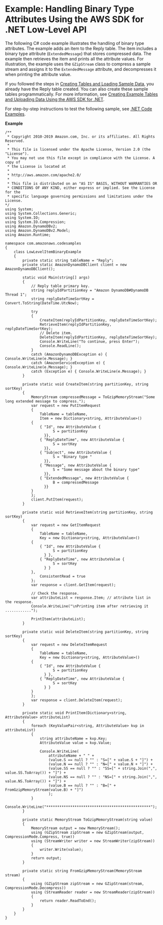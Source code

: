 # Example: Handling Binary Type Attributes Using the AWS SDK for \.NET Low\-Level API<a name="LowLevelDotNetBinaryTypeExample"></a>

The following C\# code example illustrates the handling of binary type attributes\. The example adds an item to the Reply table\. The item includes a binary type attribute \(`ExtendedMessage`\) that stores compressed data\. The example then retrieves the item and prints all the attribute values\. For illustration, the example uses the `GZipStream` class to compress a sample stream and assigns it to the `ExtendedMessage` attribute, and decompresses it when printing the attribute value\. 

If you followed the steps in [Creating Tables and Loading Sample Data](SampleData.md), you already have the Reply table created\. You can also create these sample tables programmatically\. For more information, see [Creating Example Tables and Uploading Data Using the AWS SDK for \.NET](AppendixSampleDataCodeDotNET.md)\.

For step\-by\-step instructions to test the following sample, see [\.NET Code Examples](CodeSamples.DotNet.md)\. 

**Example**  

```
/**
 * Copyright 2010-2019 Amazon.com, Inc. or its affiliates. All Rights Reserved.
 *
 * This file is licensed under the Apache License, Version 2.0 (the "License").
 * You may not use this file except in compliance with the License. A copy of
 * the License is located at
 *
 * http://aws.amazon.com/apache2.0/
 *
 * This file is distributed on an "AS IS" BASIS, WITHOUT WARRANTIES OR
 * CONDITIONS OF ANY KIND, either express or implied. See the License for the
 * specific language governing permissions and limitations under the License.
*/
using System;
using System.Collections.Generic;
using System.IO;
using System.IO.Compression;
using Amazon.DynamoDBv2;
using Amazon.DynamoDBv2.Model;
using Amazon.Runtime;

namespace com.amazonaws.codesamples
{
    class LowLevelItemBinaryExample
    {
        private static string tableName = "Reply";
        private static AmazonDynamoDBClient client = new AmazonDynamoDBClient();

        static void Main(string[] args)
        {
            // Reply table primary key.
            string replyIdPartitionKey = "Amazon DynamoDB#DynamoDB Thread 1";
            string replyDateTimeSortKey = Convert.ToString(DateTime.UtcNow);

            try
            {
                CreateItem(replyIdPartitionKey, replyDateTimeSortKey);
                RetrieveItem(replyIdPartitionKey, replyDateTimeSortKey);
                // Delete item.
                DeleteItem(replyIdPartitionKey, replyDateTimeSortKey);
                Console.WriteLine("To continue, press Enter");
                Console.ReadLine();
            }
            catch (AmazonDynamoDBException e) { Console.WriteLine(e.Message); }
            catch (AmazonServiceException e) { Console.WriteLine(e.Message); }
            catch (Exception e) { Console.WriteLine(e.Message); }
        }

        private static void CreateItem(string partitionKey, string sortKey)
        {
            MemoryStream compressedMessage = ToGzipMemoryStream("Some long extended message to compress.");
            var request = new PutItemRequest
            {
                TableName = tableName,
                Item = new Dictionary<string, AttributeValue>()
            {
                { "Id", new AttributeValue {
                      S = partitionKey
                  }},
                { "ReplyDateTime", new AttributeValue {
                      S = sortKey
                  }},
                { "Subject", new AttributeValue {
                      S = "Binary type "
                  }},
                { "Message", new AttributeValue {
                      S = "Some message about the binary type"
                  }},
                { "ExtendedMessage", new AttributeValue {
                      B = compressedMessage
                  }}
            }
            };
            client.PutItem(request);
        }

        private static void RetrieveItem(string partitionKey, string sortKey)
        {
            var request = new GetItemRequest
            {
                TableName = tableName,
                Key = new Dictionary<string, AttributeValue>()
            {
                { "Id", new AttributeValue {
                      S = partitionKey
                  } },
                { "ReplyDateTime", new AttributeValue {
                      S = sortKey
                  } }
            },
                ConsistentRead = true
            };
            var response = client.GetItem(request);

            // Check the response.
            var attributeList = response.Item; // attribute list in the response.
            Console.WriteLine("\nPrinting item after retrieving it ............");

            PrintItem(attributeList);
        }

        private static void DeleteItem(string partitionKey, string sortKey)
        {
            var request = new DeleteItemRequest
            {
                TableName = tableName,
                Key = new Dictionary<string, AttributeValue>()
            {
                { "Id", new AttributeValue {
                      S = partitionKey
                  } },
                { "ReplyDateTime", new AttributeValue {
                      S = sortKey
                  } }
            }
            };
            var response = client.DeleteItem(request);
        }

        private static void PrintItem(Dictionary<string, AttributeValue> attributeList)
        {
            foreach (KeyValuePair<string, AttributeValue> kvp in attributeList)
            {
                string attributeName = kvp.Key;
                AttributeValue value = kvp.Value;

                Console.WriteLine(
                    attributeName + " " +
                    (value.S == null ? "" : "S=[" + value.S + "]") +
                    (value.N == null ? "" : "N=[" + value.N + "]") +
                    (value.SS == null ? "" : "SS=[" + string.Join(",", value.SS.ToArray()) + "]") +
                    (value.NS == null ? "" : "NS=[" + string.Join(",", value.NS.ToArray()) + "]") +
                    (value.B == null ? "" : "B=[" + FromGzipMemoryStream(value.B) + "]")
                    );
            }
            Console.WriteLine("************************************************");
        }

        private static MemoryStream ToGzipMemoryStream(string value)
        {
            MemoryStream output = new MemoryStream();
            using (GZipStream zipStream = new GZipStream(output, CompressionMode.Compress, true))
            using (StreamWriter writer = new StreamWriter(zipStream))
            {
                writer.Write(value);
            }
            return output;
        }

        private static string FromGzipMemoryStream(MemoryStream stream)
        {
            using (GZipStream zipStream = new GZipStream(stream, CompressionMode.Decompress))
            using (StreamReader reader = new StreamReader(zipStream))
            {
                return reader.ReadToEnd();
            }
        }
    }
}
```